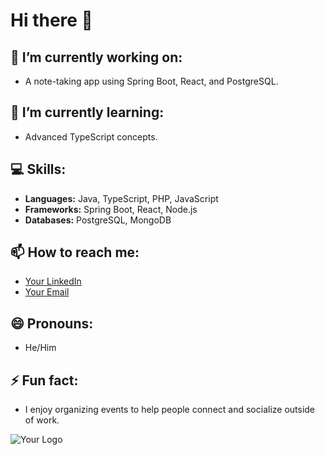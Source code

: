 # Hi there 👋

## 🔭 I’m currently working on:
- A note-taking app using Spring Boot, React, and PostgreSQL.

## 🌱 I’m currently learning:
- Advanced TypeScript concepts.

## 💻 Skills:
- **Languages:** Java, TypeScript, PHP, JavaScript
- **Frameworks:** Spring Boot, React, Node.js
- **Databases:** PostgreSQL, MongoDB

## 📫 How to reach me:
- [Your LinkedIn](your-linkedin-url)
- [Your Email](your-email@example.com)

## 😄 Pronouns:
- He/Him

## ⚡ Fun fact:
- I enjoy organizing events to help people connect and socialize outside of work.

![Your Logo](link-to-your-logo)
